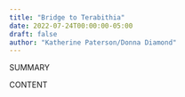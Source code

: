 ```yaml
---
title: "Bridge to Terabithia"
date: 2022-07-24T00:00:00-05:00
draft: false
author: "Katherine Paterson/Donna Diamond"
---
```


SUMMARY

<!--more-->

CONTENT